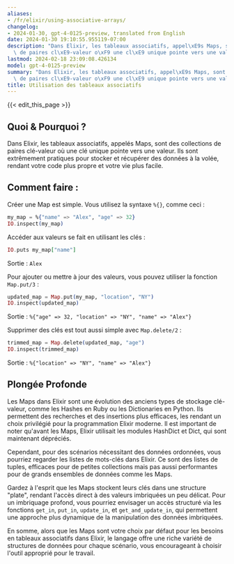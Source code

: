 ```yaml
---
aliases:
- /fr/elixir/using-associative-arrays/
changelog:
- 2024-01-30, gpt-4-0125-preview, translated from English
date: 2024-01-30 19:10:55.955119-07:00
description: "Dans Elixir, les tableaux associatifs, appel\xE9s Maps, sont des collections\
  \ de paires cl\xE9-valeur o\xF9 une cl\xE9 unique pointe vers une valeur. Ils sont\u2026"
lastmod: 2024-02-18 23:09:08.426134
model: gpt-4-0125-preview
summary: "Dans Elixir, les tableaux associatifs, appel\xE9s Maps, sont des collections\
  \ de paires cl\xE9-valeur o\xF9 une cl\xE9 unique pointe vers une valeur. Ils sont\u2026"
title: Utilisation des tableaux associatifs
---
```


{{< edit_this_page >}}

## Quoi & Pourquoi ?

Dans Elixir, les tableaux associatifs, appelés Maps, sont des collections de paires clé-valeur où une clé unique pointe vers une valeur. Ils sont extrêmement pratiques pour stocker et récupérer des données à la volée, rendant votre code plus propre et votre vie plus facile.

## Comment faire :

Créer une Map est simple. Vous utilisez la syntaxe `%{}`, comme ceci :

```elixir
my_map = %{"name" => "Alex", "age" => 32}
IO.inspect(my_map)
```

Accéder aux valeurs se fait en utilisant les clés :

```elixir
IO.puts my_map["name"]
```
Sortie : `Alex`

Pour ajouter ou mettre à jour des valeurs, vous pouvez utiliser la fonction `Map.put/3` :

```elixir
updated_map = Map.put(my_map, "location", "NY")
IO.inspect(updated_map)
```
Sortie : `%{"age" => 32, "location" => "NY", "name" => "Alex"}`

Supprimer des clés est tout aussi simple avec `Map.delete/2` :

```elixir
trimmed_map = Map.delete(updated_map, "age")
IO.inspect(trimmed_map)
```
Sortie : `%{"location" => "NY", "name" => "Alex"}`

## Plongée Profonde

Les Maps dans Elixir sont une évolution des anciens types de stockage clé-valeur, comme les Hashes en Ruby ou les Dictionaries en Python. Ils permettent des recherches et des insertions plus efficaces, les rendant un choix privilégié pour la programmation Elixir moderne. Il est important de noter qu'avant les Maps, Elixir utilisait les modules HashDict et Dict, qui sont maintenant dépréciés.

Cependant, pour des scénarios nécessitant des données ordonnées, vous pourriez regarder les listes de mots-clés dans Elixir. Ce sont des listes de tuples, efficaces pour de petites collections mais pas aussi performantes pour de grands ensembles de données comme les Maps.

Gardez à l'esprit que les Maps stockent leurs clés dans une structure "plate", rendant l'accès direct à des valeurs imbriquées un peu délicat. Pour un imbriquage profond, vous pourriez envisager un accès structuré via les fonctions `get_in`, `put_in`, `update_in`, et `get_and_update_in`, qui permettent une approche plus dynamique de la manipulation des données imbriquées.

En somme, alors que les Maps sont votre choix par défaut pour les besoins en tableaux associatifs dans Elixir, le langage offre une riche variété de structures de données pour chaque scénario, vous encourageant à choisir l'outil approprié pour le travail.
